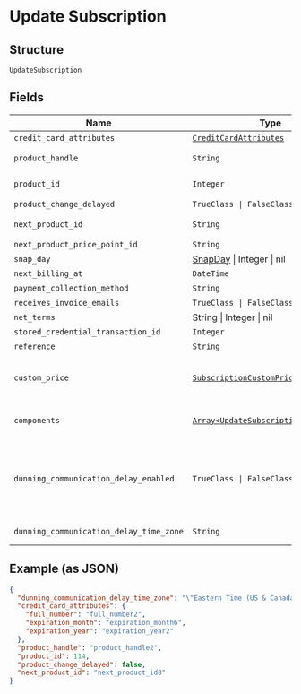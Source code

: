 
# Update Subscription

## Structure

`UpdateSubscription`

## Fields

| Name | Type | Tags | Description |
|  --- | --- | --- | --- |
| `credit_card_attributes` | [`CreditCardAttributes`](../../doc/models/credit-card-attributes.md) | Optional | - |
| `product_handle` | `String` | Optional | Set to the handle of a different product to change the subscription's product |
| `product_id` | `Integer` | Optional | Set to the id of a different product to change the subscription's product |
| `product_change_delayed` | `TrueClass \| FalseClass` | Optional | - |
| `next_product_id` | `String` | Optional | Set to an empty string to cancel a delayed product change. |
| `next_product_price_point_id` | `String` | Optional | - |
| `snap_day` | [SnapDay](../../doc/models/snap-day.md) \| Integer \| nil | Optional | This is a container for one-of cases. |
| `next_billing_at` | `DateTime` | Optional | - |
| `payment_collection_method` | `String` | Optional | - |
| `receives_invoice_emails` | `TrueClass \| FalseClass` | Optional | - |
| `net_terms` | String \| Integer \| nil | Optional | This is a container for one-of cases. |
| `stored_credential_transaction_id` | `Integer` | Optional | - |
| `reference` | `String` | Optional | - |
| `custom_price` | [`SubscriptionCustomPrice`](../../doc/models/subscription-custom-price.md) | Optional | (Optional) Used in place of `product_price_point_id` to define a custom price point unique to the subscription |
| `components` | [`Array<UpdateSubscriptionComponent>`](../../doc/models/update-subscription-component.md) | Optional | (Optional) An array of component ids and custom prices to be added to the subscription. |
| `dunning_communication_delay_enabled` | `TrueClass \| FalseClass` | Optional | Enable Communication Delay feature, making sure no communication (email or SMS) is sent to the Customer between 9PM and 8AM in time zone set by the `dunning_communication_delay_time_zone` attribute. |
| `dunning_communication_delay_time_zone` | `String` | Optional | Time zone for the Dunning Communication Delay feature. |

## Example (as JSON)

```json
{
  "dunning_communication_delay_time_zone": "\"Eastern Time (US & Canada)\"",
  "credit_card_attributes": {
    "full_number": "full_number2",
    "expiration_month": "expiration_month6",
    "expiration_year": "expiration_year2"
  },
  "product_handle": "product_handle2",
  "product_id": 114,
  "product_change_delayed": false,
  "next_product_id": "next_product_id8"
}
```

